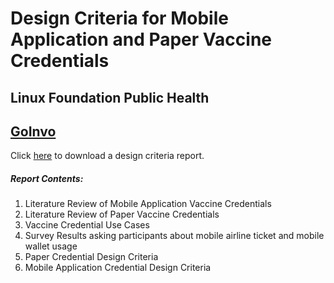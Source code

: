 # Design Criteria for Mobile Application and Paper Vaccine Credentials
## Linux Foundation Public Health
## <a href="http://www.goinvo.com">GoInvo</a>

Click <a href="https://github.com/lfph/sig-design/tree/main/docs">here</a> to download a design criteria report.



##### Report Contents:
1. Literature Review of Mobile Application Vaccine Credentials
2. Literature Review of Paper Vaccine Credentials
3. Vaccine Credential Use Cases
4. Survey Results asking participants about mobile airline ticket and mobile wallet usage
5. Paper Credential Design Criteria
6. Mobile Application Credential Design Criteria
